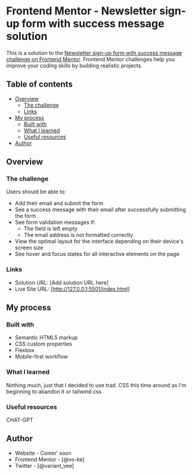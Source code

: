 # Frontend Mentor - Newsletter sign-up form with success message solution

This is a solution to the [Newsletter sign-up form with success message challenge on Frontend Mentor](https://www.frontendmentor.io/challenges/newsletter-signup-form-with-success-message-3FC1AZbNrv). Frontend Mentor challenges help you improve your coding skills by building realistic projects. 

## Table of contents

- [Overview](#overview)
  - [The challenge](#the-challenge)
  - [Links](#links)
- [My process](#my-process)
  - [Built with](#built-with)
  - [What I learned](#what-i-learned)
  - [Useful resources](#useful-resources)
- [Author](#author)


## Overview

### The challenge

Users should be able to:

- Add their email and submit the form
- See a success message with their email after successfully submitting the form
- See form validation messages if:
  - The field is left empty
  - The email address is not formatted correctly
- View the optimal layout for the interface depending on their device's screen size
- See hover and focus states for all interactive elements on the page


### Links

- Solution URL: [Add solution URL here]
- Live Site URL: [http://127.0.0.1:5501/index.html]

## My process

### Built with

- Semantic HTML5 markup
- CSS custom properties
- Flexbox
- Mobile-first workflow

### What I learned

Nothing much, just that i decided to use trad. CSS this time around as I'm beginning to abandon  it or tailwind css


### Useful resources
CHAT-GPT

## Author

- Website - Comin' soon
- Frontend Mentor - [@vo-ke]
- Twitter - [@variant_vee]


